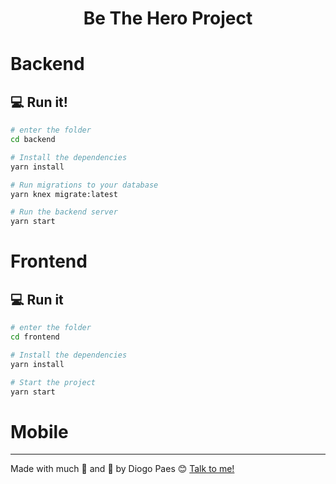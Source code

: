 <h1 align="center">
Be The Hero Project
</h1>

# Backend

## :computer: Run it!

```bash
# enter the folder
cd backend

# Install the dependencies
yarn install

# Run migrations to your database
yarn knex migrate:latest

# Run the backend server
yarn start

```
# Frontend

## :computer: Run it

```bash
# enter the folder
cd frontend

# Install the dependencies
yarn install

# Start the project
yarn start

```
# Mobile

---

Made with much :purple_heart: and :muscle: by Diogo Paes :blush: <a href="https://www.linkedin.com/in/diogopaes/">Talk to me!</a>